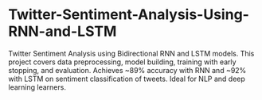 # Twitter-Sentiment-Analysis-Using-RNN-and-LSTM
Twitter Sentiment Analysis using Bidirectional RNN and LSTM models. This project covers data preprocessing, model building, training with early stopping, and evaluation. Achieves ~89% accuracy with RNN and ~92% with LSTM on sentiment classification of tweets. Ideal for NLP and deep learning learners.
